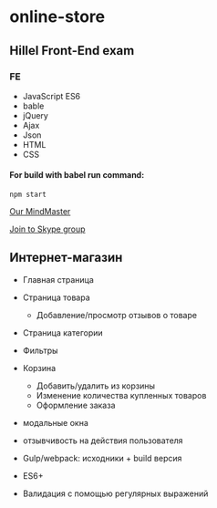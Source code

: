 # online-store
## Hillel Front-End exam

### FE
* JavaScript ES6
* bable
* jQuery
* Ajax
* Json
* HTML
* CSS

#### For build with babel run command: 
`npm start`

[Our MindMaster](https://mm.tt/1560785549?t=WBlYjhe4y7)

[Join to Skype group](https://join.skype.com/kzdqevnOrQnO)

## Интернет-магазин
* Главная страница
* Страница товара
  * Добавление/просмотр отзывов о товаре
* Страница категории
* Фильтры
* Корзина
  * Добавить/удалить из корзины
  * Изменение количества купленных товаров
  * Оформление заказа

* модальные окна
* отзывчивость на действия пользователя
* Gulp/webpack: исходники + build версия
* ES6+
* Валидация с помощью регулярных выражений
